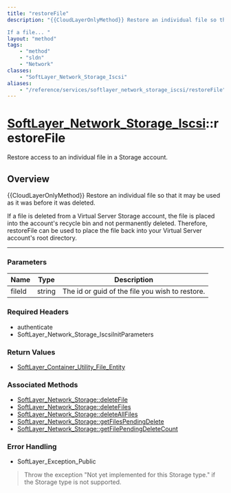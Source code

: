 ```yaml
---
title: "restoreFile"
description: "{{CloudLayerOnlyMethod}} Restore an individual file so that it may be used as it was before it was deleted. 

If a file... "
layout: "method"
tags:
    - "method"
    - "sldn"
    - "Network"
classes:
    - "SoftLayer_Network_Storage_Iscsi"
aliases:
    - "/reference/services/softlayer_network_storage_iscsi/restoreFile"
---
```

# [SoftLayer_Network_Storage_Iscsi](/reference/services/SoftLayer_Network_Storage_Iscsi)::restoreFile


Restore access to an individual file in a Storage account.


## Overview 
{{CloudLayerOnlyMethod}} Restore an individual file so that it may be used as it was before it was deleted. 

If a file is deleted from a Virtual Server Storage account, the file is placed into the account's recycle bin and not permanently deleted. Therefore, restoreFile can be used to place the file back into your Virtual Server account's root directory. 

-----

### Parameters 
|Name | Type | Description |
| --- | --- | --- |
|fileId| string| The id or guid of the file you wish to restore.|


### Required Headers
* authenticate
* SoftLayer_Network_Storage_IscsiInitParameters


### Return Values
* <a href='/reference/datatypes/SoftLayer_Container_Utility_File_Entity'>SoftLayer_Container_Utility_File_Entity </a>


### Associated Methods

*  [SoftLayer_Network_Storage::deleteFile](/reference/services/SoftLayer_Network_Storage/deleteFile )
*  [SoftLayer_Network_Storage::deleteFiles](/reference/services/SoftLayer_Network_Storage/deleteFiles )
*  [SoftLayer_Network_Storage::deleteAllFiles](/reference/services/SoftLayer_Network_Storage/deleteAllFiles )
*  [SoftLayer_Network_Storage::getFilesPendingDelete](/reference/services/SoftLayer_Network_Storage/getFilesPendingDelete )
*  [SoftLayer_Network_Storage::getFilePendingDeleteCount](/reference/services/SoftLayer_Network_Storage/getFilePendingDeleteCount )



### Error Handling

* SoftLayer_Exception_Public 

> Throw the exception "Not yet implemented for this Storage type." if the Storage type is not supported. 



